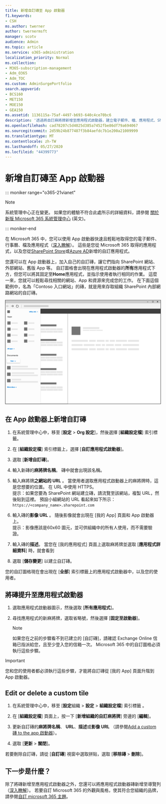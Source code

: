 ```yaml
---
title: 新增自訂磚至 App 啟動器
f1.keywords:
- CSH
ms.author: twerner
author: twernermsft
manager: scotv
audience: Admin
ms.topic: article
ms.service: o365-administration
localization_priority: Normal
ms.collection:
- M365-subscription-management
- Adm_O365
- Adm_TOC
ms.custom: AdminSurgePortfolio
search.appverid:
- BCS160
- MET150
- MOE150
- GEA150
ms.assetid: 1136115a-75af-4497-b693-640c4ce70bc6
description: '透過將自訂麻將牌新增至應用程式啟動器，建立電子郵件、檔、應用程式、SharePoint 網站、外部網站及其他資源的快速連結。 '
ms.openlocfilehash: cad78207c5d4025d385a7452fbe86df79a694067
ms.sourcegitcommit: 2d59b24b877487f3b84aefdc7b1e200a21009999
ms.translationtype: MT
ms.contentlocale: zh-TW
ms.lasthandoff: 05/27/2020
ms.locfileid: "44399773"
---
```

# <a name="add-custom-tiles-to-the-app-launcher"></a>新增自訂磚至 App 啟動器

::: moniker range="o365-21vianet"

> [!NOTE]
> 系統管理中心正在變更。 如果您的體驗不符合此處所示的詳細資料，請參閱 [關於新版 Microsoft 365 系統管理中心](https://docs.microsoft.com/microsoft-365/admin/microsoft-365-admin-center-preview?view=o365-21vianet) (英文)。

::: moniker-end

在 Microsoft 365 中，您可以使用 App 啟動器快速且輕鬆地取得您的電子郵件、行事曆、檔及應用程式（[深入瞭解](https://support.office.com/article/79f12104-6fed-442f-96a0-eb089a3f476a.aspx)）。 這些是您從 Microsoft 365 取得的應用程式，以及您從[SharePoint Store](https://support.office.com/article/dd98e50e-d3db-4ecb-9bb7-82b189822d43.aspx)或[Azure AD](https://msdn.microsoft.com/office/office365/howto/connect-your-app-to-o365-app-launcher)新增的自訂應用程式。
  
您還可以在 App 啟動器上，加入自己的自訂磚，讓它們指向 SharePoint 網站、外部網站、舊版 App 等。 自訂圖格會出現在應用程式啟動器的**所有**應用程式下方，但您可以將其固定至**Home**應用程式，並指示使用者執行相同的作業。 這麼一來，您就可以輕鬆尋找相關的網站、App 和資源來完成您的工作。 在下面這個範例中，名為「Contoso 入口網站」的磚，就是用來存取組織 SharePoint 內部網路網站的自訂磚。 
  
![應用程式啟動器](../../media/7acc06cc-ac7a-4c6e-8ea7-81570a5bdbab.png)
  
## <a name="add-a-custom-tile-to-the-app-launcher"></a>在 App 啟動器上新增自訂磚

1. 在系統管理中心中，移至 [**設定**  >  **Org 設定**]，然後選擇 [**組織設定檔**] 索引標籤。
    
2. 在 [**組織設定檔**] 索引標籤上，選擇 [**自訂應用程式啟動器**]。
  
3. 選取 [**新增自訂磚**]。 
  
4. 輸入新磚的**麻將牌名稱**。 磚中就會出現該名稱。 
    
5. 輸入麻將牌**之網站的 URL** 。 當使用者選取應用程式啟動器上的麻將牌時，這是您想要的位置。 在 URL 中使用 HTTPS。<br/>提示：如果您要為 SharePoint 網站建立磚，請流覽至該網站，複製 URL，然後貼到這裡。 預設小組網站的 URL 看起來如下所示：`https://<company_name>.sharepoint.com` 
  
6. 輸入磚的**影像 URL** 。 隨後影像就會出現在 [我的 App] 頁面和 App 啟動器上。<br/>提示：影像應該是60x60 圖元，並可供組織中的所有人使用，而不需要驗證。

7. 輸入磚的**描述**。 當您在 [我的應用程式] 頁面上選取麻將牌並選取 [**應用程式詳細資料**] 時，就會看到 
  
8. 選取 [**儲存變更**] 以建立自訂磚。 
    
您的自訂圖格現在會出現在 [**全部**] 索引標籤上的應用程式啟動器中，以及您的使用者。 
  
## <a name="promote-the-tile-to-app-launcher"></a>將磚提升至應用程式啟動器

1. 選取應用程式啟動器圖示，然後選取 [**所有應用程式**]。 
    
2. 尋找應用程式的新麻將牌，選取省略號，然後選擇 [**固定至啟動器**]。
  
    > [!NOTE]
    > 如果您在之前的步驟看不到已建立的 [自訂磚]，請確認 Exchange Online 信箱已指派給您，且至少登入您的信箱一次。 Microsoft 365 中的自訂圖格必須執行這些步驟。 
  
> [!IMPORTANT]
> 您和您的使用者都必須執行這些步驟，才能將自訂磚從 [我的 App] 頁面升階到 App 啟動器。 
  
## <a name="edit-or-delete-a-custom-tile"></a>Edit or delete a custom tile

1. 在系統管理中心中，移至 [**設定**組織  >  **設定**  >  **組織設定檔**] 索引標籤 </a> 。
    
2. 在 [**組織設定檔**] 頁面上，按一下 [**新增組織的自訂麻將牌**] 旁邊的 [**編輯**]。

3. 更新自訂磚的**麻將牌名稱**、 **URL**、**描述**或**影像 URL** （請參閱[Add a custom 磚 to the app 啟動器](#add-a-custom-tile-to-the-app-launcher)）。
    
4. 選取 [**更新** \> **關閉**]。 
    
若要刪除自訂磚，請從 [**自訂磚**] 視窗中選取拼貼，選取 [**移除磚**  >  **刪除**]。 
  
## <a name="whats-next"></a>下一步是什麼？

除了將磚新增至應用程式啟動器之外，您還可以將應用程式啟動器磚新增至導覽列（[深入瞭解](https://support.office.com/article/personalize-your-office-365-experience-eb34a21b-52fa-4fbf-a8d5-146132242985)）。 若要自訂 Microsoft 365 的外觀與風格，使其符合您組織的品牌，請參閱[自訂 microsoft 365 主題](../setup/customize-your-organization-theme.md)。
  

